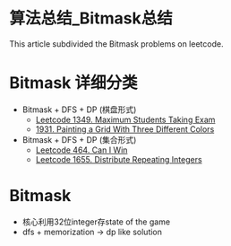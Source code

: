 # 算法总结_Bitmask总结



This article subdivided the Bitmask problems on leetcode.
<!--more-->


# Bitmask 详细分类

- Bitmask + DFS + DP (棋盘形式)
    - [Leetcode 1349. Maximum Students Taking Exam](https://leetcode.com/problems/maximum-students-taking-exam/)
    - [1931. Painting a Grid With Three Different Colors](https://leetcode.com/problems/painting-a-grid-with-three-different-colors/)
- Bitmask + DFS + DP (集合形式)
    - [Leetcode 464. Can I Win](https://leetcode.com/problems/can-i-win/)
    - [Leetcode 1655. Distribute Repeating Integers](https://leetcode.com/problems/distribute-repeating-integers/)


# Bitmask
- 核心利用32位integer存state of the game
- dfs + memorization -> dp like solution
